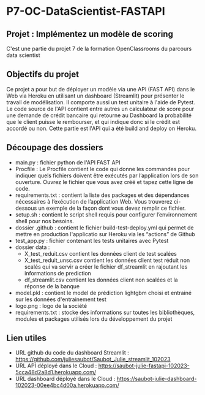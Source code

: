 # P7-OC-DataScientist-FASTAPI

## Projet : Implémentez un modèle de scoring
C'est une partie du projet 7 de la formation OpenClassrooms du parcours data scientist

## Objectifs du projet
Ce projet a pour but de déployer un modèle via une API (FAST API) dans le Web via Heroku en utilisant un dashboard (Streamlit) pour présenter le travail de modélisation. Il comporte aussi un test unitaire à l'aide de Pytest. Le code source de l'API contient entre autres un calculateur de score pour une demande de crédit bancaire qui retourne au Dashboard la probabilité que le client puisse le rembourser, et qui indique donc si le crédit est accordé ou non. Cette partie est l'API qui a été build and deploy on Heroku.


## Découpage des dossiers
- main.py : fichier python de l'API FAST API
- Procfile : Le Procfile contient le code qui donne les commandes pour indiquer quels fichiers doivent être exécutés par l’application lors de son ouverture. Ouvrez le fichier que vous avez créé et tapez cette ligne de code.
- requirements.txt : contient la liste des packages et des dépendances nécessaires à l’exécution de l’application Web. Vous trouverez ci-dessous un exemple de la façon dont vous devez remplir ce fichier.
- setup.sh : contient le script shell requis pour configurer l’environnement shell pour nos besoins.
- dossier .github : contient le fichier build-test-deploy.yml qui permet de mettre en production l'applicatio sur Heroku via les “actions” de Github
- test_app.py : fichier contenant les tests unitaires avec Pytest
- dossier data :
  - X_test_reduit.csv contient les données client de test scalées
  - X_test_reduit_unsc.csv contient les données client test réduit non scalés qui va servir a créer le fichier df_streamlit en rajoutant les informations de prediction
  - df_streamlit.csv contient les données client non scalées et la réponse de la banque
- model.pkl : contient le model de prédiction lightgbm choisi et entrainé sur les données d'entrainement test
- logo.png : logo de la société
- requirements.txt : stocke des informations sur toutes les bibliothèques, modules et packages utilisés lors du développement du projet


## Lien utiles
- URL github du code du dashboard Streamlit : https://github.com/juliesaubot/Saubot_Julie_streamlit_102023
- URL API déployé dans le Cloud : https://saubot-julie-fastapi-102023-5cca48d2a8d1.herokuapp.com/
- URL dashboard déployé dans le Cloud : https://saubot-julie-dashboard-102023-00ee4bc4d00a.herokuapp.com/ 


